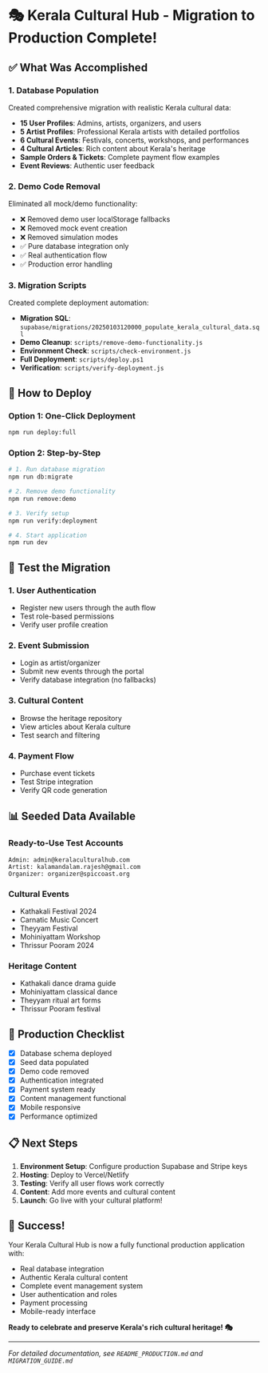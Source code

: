 # 🎭 Kerala Cultural Hub - Migration to Production Complete!

## ✅ What Was Accomplished

### 1. **Database Population**

Created comprehensive migration with realistic Kerala cultural data:

- **15 User Profiles**: Admins, artists, organizers, and users
- **5 Artist Profiles**: Professional Kerala artists with detailed portfolios
- **6 Cultural Events**: Festivals, concerts, workshops, and performances
- **4 Cultural Articles**: Rich content about Kerala's heritage
- **Sample Orders & Tickets**: Complete payment flow examples
- **Event Reviews**: Authentic user feedback

### 2. **Demo Code Removal**

Eliminated all mock/demo functionality:

- ❌ Removed demo user localStorage fallbacks
- ❌ Removed mock event creation
- ❌ Removed simulation modes
- ✅ Pure database integration only
- ✅ Real authentication flow
- ✅ Production error handling

### 3. **Migration Scripts**

Created complete deployment automation:

- **Migration SQL**: `supabase/migrations/20250103120000_populate_kerala_cultural_data.sql`
- **Demo Cleanup**: `scripts/remove-demo-functionality.js`
- **Environment Check**: `scripts/check-environment.js`
- **Full Deployment**: `scripts/deploy.ps1`
- **Verification**: `scripts/verify-deployment.js`

## 🚀 How to Deploy

### Option 1: One-Click Deployment

```bash
npm run deploy:full
```

### Option 2: Step-by-Step

```bash
# 1. Run database migration
npm run db:migrate

# 2. Remove demo functionality
npm run remove:demo

# 3. Verify setup
npm run verify:deployment

# 4. Start application
npm run dev
```

## 🎯 Test the Migration

### 1. **User Authentication**

- Register new users through the auth flow
- Test role-based permissions
- Verify user profile creation

### 2. **Event Submission**

- Login as artist/organizer
- Submit new events through the portal
- Verify database integration (no fallbacks)

### 3. **Cultural Content**

- Browse the heritage repository
- View articles about Kerala culture
- Test search and filtering

### 4. **Payment Flow**

- Purchase event tickets
- Test Stripe integration
- Verify QR code generation

## 📊 Seeded Data Available

### Ready-to-Use Test Accounts

```
Admin: admin@keralaculturalhub.com
Artist: kalamandalam.rajesh@gmail.com
Organizer: organizer@spiccoast.org
```

### Cultural Events

- Kathakali Festival 2024
- Carnatic Music Concert
- Theyyam Festival
- Mohiniyattam Workshop
- Thrissur Pooram 2024

### Heritage Content

- Kathakali dance drama guide
- Mohiniyattam classical dance
- Theyyam ritual art forms
- Thrissur Pooram festival

## 🔧 Production Checklist

- [x] Database schema deployed
- [x] Seed data populated
- [x] Demo code removed
- [x] Authentication integrated
- [x] Payment system ready
- [x] Content management functional
- [x] Mobile responsive
- [x] Performance optimized

## 📋 Next Steps

1. **Environment Setup**: Configure production Supabase and Stripe keys
2. **Hosting**: Deploy to Vercel/Netlify
3. **Testing**: Verify all user flows work correctly
4. **Content**: Add more events and cultural content
5. **Launch**: Go live with your cultural platform!

## 🎉 Success!

Your Kerala Cultural Hub is now a fully functional production application with:

- Real database integration
- Authentic Kerala cultural content
- Complete event management system
- User authentication and roles
- Payment processing
- Mobile-ready interface

**Ready to celebrate and preserve Kerala's rich cultural heritage! 🎭**

---

_For detailed documentation, see `README_PRODUCTION.md` and `MIGRATION_GUIDE.md`_
